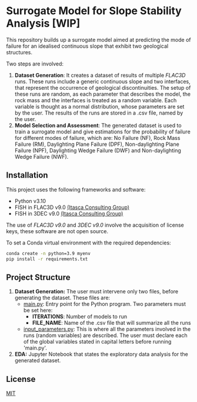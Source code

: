 # Surrogate Model for Slope Stability Analysis [WIP]
This repository builds up a surrogate model aimed at predicting the mode of failure for an idealised continuous slope that exhibit two geological structures.

Two steps are involved:
1. **Dataset Generation**: It creates a dataset of results of multiple *FLAC3D* runs. 
These runs include a generic continuous slope and two interfaces, that represent the occurrence of geological discontinuities. 
The setup of these runs are random, as each parameter that describes the model, the rock mass and the interfaces is treated as a random variable.
Each variable is thought as a normal distribution, whose parameters are set by the user.
The results of the runs are stored in a .csv file, named by the user.
2. **Model Selection and Assessment**: The generated dataset is used to train a surrogate model and give estimations for the probability of failure for different modes of failure, which are: No Failure (NF), Rock Mass Failure (RM), Daylighting Plane Failure (DPF), Non-daylighting Plane Failure (NPF), Daylighting Wedge Failure (DWF) and Non-daylighting Wedge Failure (NWF).

## Installation
This project uses the following frameworks and software:
- Python v3.10
- FISH in FLAC3D v9.0 [(Itasca Consulting Group)](https://www.itascacg.com/software/new-in-flac3d-9)
- FISH in 3DEC v9.0 [(Itasca Consulting Group)](https://www.itascacg.com/software/3dec)

The use of *FLAC3D v9.0* and *3DEC v9.0* involve the acquisition of license keys, these software are not open source.

To set a Conda virtual environment with the required dependencies:
```bash
conda create -n python=3.9 myenv
pip install -r requirements.txt
```

## Project Structure
1. **Dataset Generation:** The user must intervene only two files, before generating the dataset. These files are:
   * [main.py](./main.py): Entry point for the Python program. Two parameters must be set here:
     * **ITERATIONS**: Number of models to run
     * **FILE_NAME**: Name of the .csv file that will summarize all the runs
   * [input_parameters.py](./input_parameters.py): This is where all the parameters involved in the runs (random variables) are described. The user must declare each of the global variables stated in capital letters before running 'main.py'. 
2. **EDA:** Jupyter Notebook that states the exploratory data analysis for the generated dataset.
## License
[MIT](https://choosealicense.com/licenses/mit/)